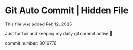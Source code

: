 # Git Auto Commit | Hidden File

This file was added Feb 12, 2025

Just for fun and keeping my daily git commit active 🤪

commit number: 3016776

